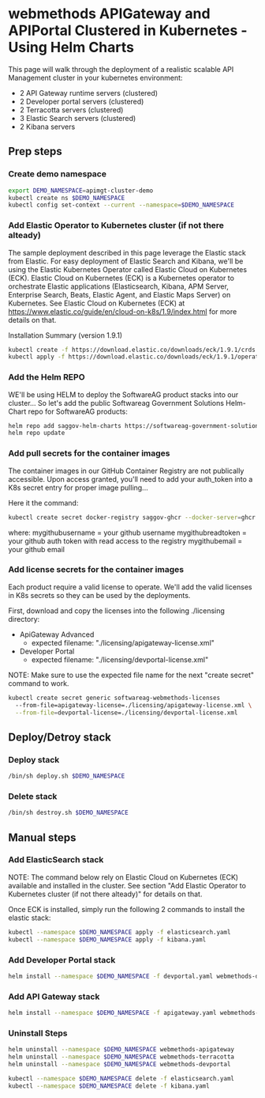 # webmethods APIGateway and APIPortal Clustered in Kubernetes - Using Helm Charts 

This page will walk through the deployment of a realistic scalable API Management cluster in your kubernetes environment:

 - 2 API Gateway runtime servers (clustered)
 - 2 Developer portal servers (clustered)
 - 2 Terracotta servers (clustered)
 - 3 Elastic Search servers (clustered)
 - 2 Kibana servers


## Prep steps

### Create demo namespace

```bash
export DEMO_NAMESPACE=apimgt-cluster-demo
kubectl create ns $DEMO_NAMESPACE
kubectl config set-context --current --namespace=$DEMO_NAMESPACE
```

### Add Elastic Operator to Kubernetes cluster (if not there alteady)

The sample deployment described in this page leverage the Elastic stack from Elastic.
For easy deployment of Elastic Search and Kibana, we'll be using the Elastic Kubernetes Operator called Elastic Cloud on Kubernetes (ECK).
Elastic Cloud on Kubernetes (ECK) is a Kubernetes operator to orchestrate Elastic applications (Elasticsearch, Kibana, APM Server, Enterprise Search, Beats, Elastic Agent, and Elastic Maps Server) on Kubernetes. 
See Elastic Cloud on Kubernetes (ECK) at https://www.elastic.co/guide/en/cloud-on-k8s/1.9/index.html for more details on that.

Installation Summary (version 1.9.1)
```bash
kubectl create -f https://download.elastic.co/downloads/eck/1.9.1/crds.yaml
kubectl apply -f https://download.elastic.co/downloads/eck/1.9.1/operator.yaml
```

### Add the Helm REPO

WE'll be using HELM to deploy the SoftwareAG product stacks into our cluster...
So let's add the public Softwareag Government Solutions Helm-Chart repo for SoftwareAG products:

```bash
helm repo add saggov-helm-charts https://softwareag-government-solutions.github.io/saggov-helm-charts
helm repo update
```

### Add pull secrets for the container images

The container images in our GitHub Container Registry are not publically accessible. Upon access granted, you'll need to add your auth_token into a K8s secret entry for proper image pulling...

Here it the command:

```bash
kubectl create secret docker-registry saggov-ghcr --docker-server=ghcr.io/softwareag-government-solutions --docker-username=mygithubusername --docker-password=mygithubreadtoken --docker-email=mygithubemail
```

where: 
mygithubusername = your github username
mygithubreadtoken = your github auth token with read access to the registry
mygithubemail = your github email

### Add license secrets for the container images

Each product require a valid license to operate. We'll add the valid licenses in K8s secrets so they can be used by the deployments.

First, download and copy the licenses into the following ./licensing directory:
 - ApiGateway Advanced
   - expected filename: "./licensing/apigateway-license.xml"
 - Developer Portal
   - expected filename: "./licensing/devportal-license.xml"

NOTE: Make sure to use the expected file name for the next "create secret" command to work.

```bash
kubectl create secret generic softwareag-webmethods-licenses
  --from-file=apigateway-license=./licensing/apigateway-license.xml \
  --from-file=devportal-license=./licensing/devportal-license.xml
```

## Deploy/Detroy stack
### Deploy stack

```bash
/bin/sh deploy.sh $DEMO_NAMESPACE
```

### Delete stack

```bash
/bin/sh destroy.sh $DEMO_NAMESPACE
```

## Manual steps

### Add ElasticSearch stack

NOTE: The command below rely on Elastic Cloud on Kubernetes (ECK) available and installed in the cluster. See section "Add Elastic Operator to Kubernetes cluster (if not there alteady)" for details on that.

Once ECK is installed, simply run the following 2 commands to install the elastic stack:

```bash
kubectl --namespace $DEMO_NAMESPACE apply -f elasticsearch.yaml
kubectl --namespace $DEMO_NAMESPACE apply -f kibana.yaml
```

### Add Developer Portal stack

```bash
helm install --namespace $DEMO_NAMESPACE -f devportal.yaml webmethods-devportal saggov-helm-charts/webmethods-devportal
```

### Add API Gateway stack

```bash
helm install --namespace $DEMO_NAMESPACE -f apigateway.yaml webmethods-apigateway saggov-helm-charts/webmethods-apigateway
```

### Uninstall Steps

```bash
helm uninstall --namespace $DEMO_NAMESPACE webmethods-apigateway
helm uninstall --namespace $DEMO_NAMESPACE webmethods-terracotta
helm uninstall --namespace $DEMO_NAMESPACE webmethods-devportal

kubectl --namespace $DEMO_NAMESPACE delete -f elasticsearch.yaml
kubectl --namespace $DEMO_NAMESPACE delete -f kibana.yaml
```